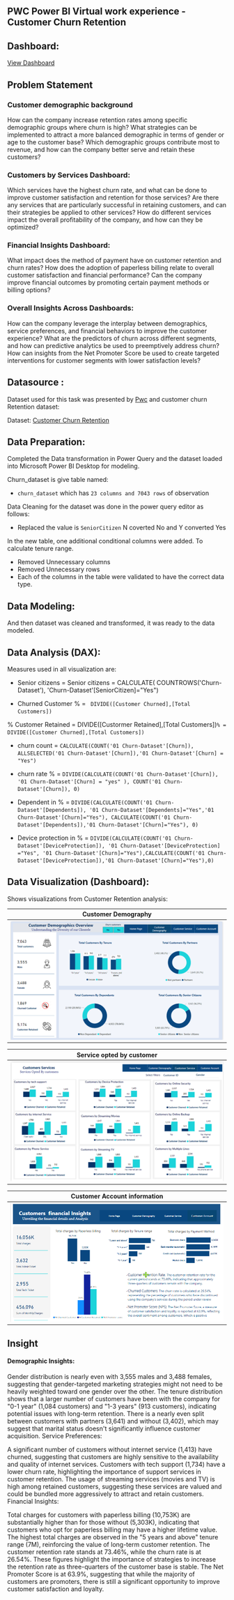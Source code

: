 ## PWC Power BI Virtual work experience - Customer Churn Retention




## Dashboard: 
[View Dashboard](https://app.powerbi.com/view?r=eyJrIjoiOWM4YTFlMzktZTg4Zi00ZmUwLTg4YmUtZjIwMmEyMGNhYzY5IiwidCI6IjU3ODFjYTE2LTUxYTYtNGU5OC05YmU5LWRjMmI5ZDAzYjgyZCJ9&pageName=ReportSection9110bf033128c018a249)

## Problem Statement

### Customer demographic background 

How can the company increase retention rates among specific demographic groups where churn is high?
What strategies can be implemented to attract a more balanced demographic in terms of gender or age to the customer base?
Which demographic groups contribute most to revenue, and how can the company better serve and retain these customers?



### Customers by Services Dashboard:

Which services have the highest churn rate, and what can be done to improve customer satisfaction and retention for those services?
Are there any services that are particularly successful in retaining customers, and can their strategies be applied to other services?
How do different services impact the overall profitability of the company, and how can they be optimized?



### Financial Insights Dashboard:

What impact does the method of payment have on customer retention and churn rates?
How does the adoption of paperless billing relate to overall customer satisfaction and financial performance?
Can the company improve financial outcomes by promoting certain payment methods or billing options?



### Overall Insights Across Dashboards:

How can the company leverage the interplay between demographics, service preferences, and financial behaviors to improve the customer experience?
What are the predictors of churn across different segments, and how can predictive analytics be used to preemptively address churn?
How can insights from the Net Promoter Score be used to create targeted interventions for customer segments with lower satisfaction levels?

## Datasource :

Dataset used for this task was presented by [Pwc](https://www.pwc.ch/en/careers-with-pwc/students/virtual-case-experience.html) and customer churn Retention dataset:

Dataset: [Customer Churn Retention](https://github.com/yogeshkasar778/PWC_task_2---Customer_Churn_Retension_dashboard/blob/main/02%20Churn-Dataset.xlsx)


## Data Preparation:

Completed the Data transformation in Power Query and the dataset loaded into Microsoft Power BI Desktop for modeling.

Churn_dataset is give table named:

- `churn_dataset` which has `23 columns and 7043 rows` of observation

Data Cleaning for the dataset was done in the power query editor as follows:

- Replaced  the value is `SeniorCitizen` N coverted No and Y converted Yes

In the new table, one additional conditional columns were added.
To calculate tenure range.

- Removed Unnecessary columns 
- Removed Unnecessary rows
- Each of the columns in the table were validated to have the correct data type.


## Data Modeling:

And then dataset was cleaned and transformed, it was ready to the data modeled.

## Data Analysis (DAX):

Measures used in  all visualization are:

-  Senior citizens = Senior citizens = CALCULATE(
           COUNTROWS('Churn-Dataset'),
           'Churn-Dataset'[SeniorCitizen]="Yes")

- Churned Customer %  = ` DIVIDE([Customer Churned],[Total Customers])`

 % Customer Retained = DIVIDE([Custormer Retained],[Total Customers])`% = DIVIDE([Customer Churned],[Total Customers])`

- churn count = `CALCULATE(COUNT('01 Churn-Dataset'[Churn]), ALLSELECTED('01 Churn-Dataset'[Churn]),'01 Churn-Dataset'[Churn] = "Yes")`

- churn rate % = `DIVIDE(CALCULATE(COUNT('01 Churn-Dataset'[Churn]), '01 Churn-Dataset'[Churn] = "yes" ), COUNT('01 Churn-Dataset'[Churn]), 0)`

- Dependent in % = `DIVIDE(CALCULATE(COUNT('01 Churn-Dataset'[Dependents]), '01 Churn-Dataset'[Dependents]="Yes",'01 Churn-Dataset'[Churn]="Yes"), CALCULATE(COUNT('01 Churn-Dataset'[Dependents]),'01 Churn-Dataset'[Churn]="Yes"), 0)`

- Device protection in % = `DIVIDE(CALCULATE(COUNT('01 Churn-Dataset'[DeviceProtection]), '01 Churn-Dataset'[DeviceProtection] ="Yes", '01 Churn-Dataset'[Churn]="Yes"),CALCULATE(COUNT('01 Churn-Dataset'[DeviceProtection]),'01 Churn-Dataset'[Churn]="Yes"),0)`



## Data Visualization (Dashboard):


Shows visualizations from Customer Retention analysis:


| Customer Demography |
| ----------- |
|![PWC Task 2-Customer Churn Retenstion_page-0001](Customer_demo_pwc.png)|


| Service opted by customer |
| ----------- |
|![PWC Task 2-Customer Churn Retenstion_page-0001](https://github.com/EuniceFeyisayo/Microsoft-dem/blob/main/Customer_act_pwc.png)|


| Customer Account information |
| ----------- |
|![PWC Task 2-Customer Churn Retenstion_page-0003](https://github.com/EuniceFeyisayo/Microsoft-dem/blob/main/Account_pwc.png)|

## Insight

#### Demographic Insights:

Gender distribution is nearly even with 3,555 males and 3,488 females, suggesting that gender-targeted marketing strategies might not need to be heavily weighted toward one gender over the other.
The tenure distribution shows that a larger number of customers have been with the company for "0-1 year" (1,084 customers) and "1-3 years" (913 customers), indicating potential issues with long-term retention.
There is a nearly even split between customers with partners (3,641) and without (3,402), which may suggest that marital status doesn't significantly influence customer acquisition.
Service Preferences:

A significant number of customers without internet service (1,413) have churned, suggesting that customers are highly sensitive to the availability and quality of internet services.
Customers with tech support (1,734) have a lower churn rate, highlighting the importance of support services in customer retention.
The usage of streaming services (movies and TV) is high among retained customers, suggesting these services are valued and could be bundled more aggressively to attract and retain customers.
Financial Insights:

Total charges for customers with paperless billing (10,753K) are substantially higher than for those without (5,303K), indicating that customers who opt for paperless billing may have a higher lifetime value.
The highest total charges are observed in the "5 years and above" tenure range (7M), reinforcing the value of long-term customer retention.
The customer retention rate stands at 73.46%, while the churn rate is at 26.54%. These figures highlight the importance of strategies to increase the retention rate as three-quarters of the customer base is stable.
The Net Promoter Score is at 63.9%, suggesting that while the majority of customers are promoters, there is still a significant opportunity to improve customer satisfaction and loyalty.

